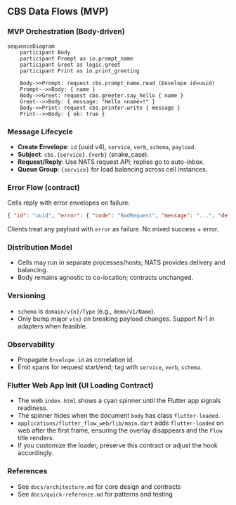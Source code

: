 ## CBS Data Flows (MVP)

### MVP Orchestration (Body-driven)

```mermaid
sequenceDiagram
    participant Body
    participant Prompt as io.prompt_name
    participant Greet as logic.greet
    participant Print as io.print_greeting

    Body->>Prompt: request cbs.prompt_name.read (Envelope id=uuid)
    Prompt-->>Body: { name }
    Body->>Greet: request cbs.greeter.say_hello { name }
    Greet-->>Body: { message: "Hello <name>!" }
    Body->>Print: request cbs.printer.write { message }
    Print-->>Body: { ok: true }
```

### Message Lifecycle
- **Create Envelope**: `id` (uuid v4), `service`, `verb`, `schema`, `payload`.
- **Subject**: `cbs.{service}.{verb}` (snake_case).
- **Request/Reply**: Use NATS request API; replies go to auto-inbox.
- **Queue Group**: `{service}` for load balancing across cell instances.

### Error Flow (contract)
Cells reply with error envelopes on failure:

```json
{ "id": "uuid", "error": { "code": "BadRequest", "message": "...", "details": {} } }
```

Clients treat any payload with `error` as failure. No mixed success + error.

### Distribution Model
- Cells may run in separate processes/hosts; NATS provides delivery and balancing.
- Body remains agnostic to co-location; contracts unchanged.

### Versioning
- `schema` is `domain/v{n}/Type` (e.g., `demo/v1/Name`).
- Only bump major `v{n}` on breaking payload changes. Support N-1 in adapters when feasible.

### Observability
- Propagate `Envelope.id` as correlation id.
- Emit spans for request start/end; tag with `service`, `verb`, `schema`.

### Flutter Web App Init (UI Loading Contract)
- The web `index.html` shows a cyan spinner until the Flutter app signals readiness.
- The spinner hides when the document `body` has class `flutter-loaded`.
- `applications/flutter_flow_web/lib/main.dart` adds `flutter-loaded` on web after the first frame, ensuring the overlay disappears and the `Flow` title renders.
- If you customize the loader, preserve this contract or adjust the hook accordingly.

### References
- See `docs/architecture.md` for core design and contracts
- See `docs/quick-reference.md` for patterns and testing


